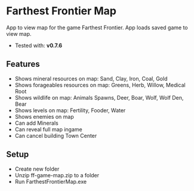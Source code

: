 # Farthest Frontier Map
App to view map for the game Farthest Frontier. App loads saved game to view map.

- Tested with: **v0.7.6**

## Features

- Shows mineral resources on map: Sand, Clay, Iron, Coal, Gold
- Shows forageables resources on map: Greens, Herb, Willow, Medical Root
- Shows wildlife on map: Animals Spawns, Deer, Boar, Wolf, Wolf Den, Bear
- Shows levels on map: Fertility, Fooder, Water
- Shows enemies on map 
- Can add Minerals
- Can reveal full map ingame
- Can cancel building Town Center

## Setup

- Create new folder
- Unzip ff-game-map.zip to a folder
- Run FarthestFrontierMap.exe

